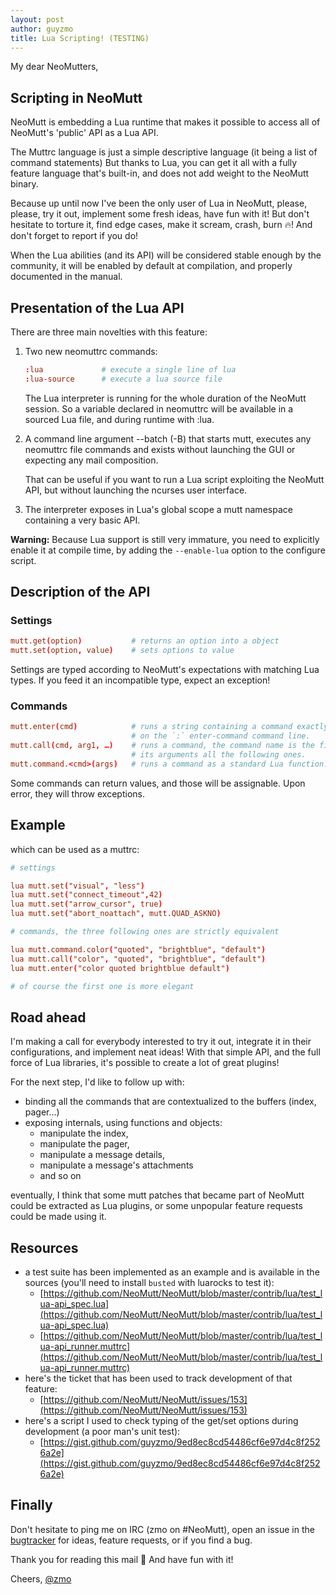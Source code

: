 ```yaml
---
layout: post
author: guyzmo
title: Lua Scripting! (TESTING)
---
```


My dear NeoMutters,

## Scripting in NeoMutt

NeoMutt is embedding a Lua runtime that makes it possible to access all of
NeoMutt's 'public' API as a Lua API.

The Muttrc language is just a simple descriptive language (it being a list of
command statements) But thanks to Lua, you can get it all with a fully feature
language that's built-in, and does not add weight to the NeoMutt binary.

Because up until now I've been the only user of Lua in NeoMutt, please, please,
try it out, implement some fresh ideas, have fun with it!  But don't hesitate
to torture it, find edge cases, make it scream, crash, burn 🔥! And don't
forget to report if you do!

When the Lua abilities (and its API) will be considered stable enough by the
community, it will be enabled by default at compilation, and properly
documented in the manual.

## Presentation of the Lua API

There are three main novelties with this feature:

1. Two new neomuttrc commands:

   ```conf
   :lua             # execute a single line of lua
   :lua-source      # execute a lua source file
   ```

   The Lua interpreter is running for the whole duration of the NeoMutt
   session.  So a variable declared in neomuttrc will be available in a sourced
   Lua file, and during runtime with :lua.

2. A command line argument --batch (-B) that starts mutt, executes any
   neomuttrc file commands and exists without launching the GUI or expecting
   any mail composition.

   That can be useful if you want to run a Lua script exploiting the NeoMutt
   API, but without launching the ncurses user interface.

3. The interpreter exposes in Lua's global scope a mutt namespace containing a
   very basic API.

**Warning:** Because Lua support is still very immature, you need to explicitly
enable it at compile time, by adding the `--enable-lua` option to the configure
script.

## Description of the API

### Settings

```conf
mutt.get(option)           # returns an option into a object
mutt.set(option, value)    # sets options to value
```

Settings are typed according to NeoMutt's expectations with matching Lua types.
If you feed it an incompatible type, expect an exception!

### Commands

```conf
mutt.enter(cmd)            # runs a string containing a command exactly as you'd write it
                           # on the `:` enter-command command line.
mutt.call(cmd, arg1, …)    # runs a command, the command name is the first argument,
                           # its arguments all the following ones.
mutt.command.<cmd>(args)   # runs a command as a standard Lua function.
```

Some commands can return values, and those will be assignable.
Upon error, they will throw exceptions.

## Example 

which can be used as a muttrc:

```conf
# settings

lua mutt.set("visual", "less")
lua mutt.set("connect_timeout",42)
lua mutt.set("arrow_cursor", true)
lua mutt.set("abort_noattach", mutt.QUAD_ASKNO)

# commands, the three following ones are strictly equivalent

lua mutt.command.color("quoted", "brightblue", "default")
lua mutt.call("color", "quoted", "brightblue", "default")
lua mutt.enter("color quoted brightblue default")

# of course the first one is more elegant
```

## Road ahead

I'm making a call for everybody interested to try it out, integrate it in their
configurations, and implement neat ideas! With that simple API, and the full
force of Lua libraries, it's possible to create a lot of great plugins!

For the next step, I'd like to follow up with:

* binding all the commands that are contextualized to the buffers (index, pager…)
* exposing internals, using functions and objects:
  - manipulate the index,
  - manipulate the pager,
  - manipulate a message details,
  - manipulate a message's attachments
  - and so on

eventually, I think that some mutt patches that became part of NeoMutt
could be extracted as Lua plugins, or some unpopular feature requests
could be made using it.

## Resources

* a test suite has been implemented as an example and is available in the sources (you'll need to install `busted` with luarocks to test it):
  - [https://github.com/NeoMutt/NeoMutt/blob/master/contrib/lua/test_lua-api_spec.lua](https://github.com/NeoMutt/NeoMutt/blob/master/contrib/lua/test_lua-api_spec.lua)
  - [https://github.com/NeoMutt/NeoMutt/blob/master/contrib/lua/test_lua-api_runner.muttrc](https://github.com/NeoMutt/NeoMutt/blob/master/contrib/lua/test_lua-api_runner.muttrc)
* here's the ticket that has been used to track development of that feature:
  - [https://github.com/NeoMutt/NeoMutt/issues/153](https://github.com/NeoMutt/NeoMutt/issues/153)
* here's a script I used to check typing of the get/set options during development (a poor man's unit test):
  - [https://gist.github.com/guyzmo/9ed8ec8cd54486cf6e97d4c8f2526a2e](https://gist.github.com/guyzmo/9ed8ec8cd54486cf6e97d4c8f2526a2e)

## Finally

Don't hesitate to ping me on IRC (zmo on #NeoMutt), open an issue in the
[bugtracker](https://github.com/neomutt/neomutt/issues) for ideas, feature
requests, or if you find a bug.

Thank you for reading this mail 🙌
And have fun with it!

Cheers, [@zmo](https://github.com/zmo)

